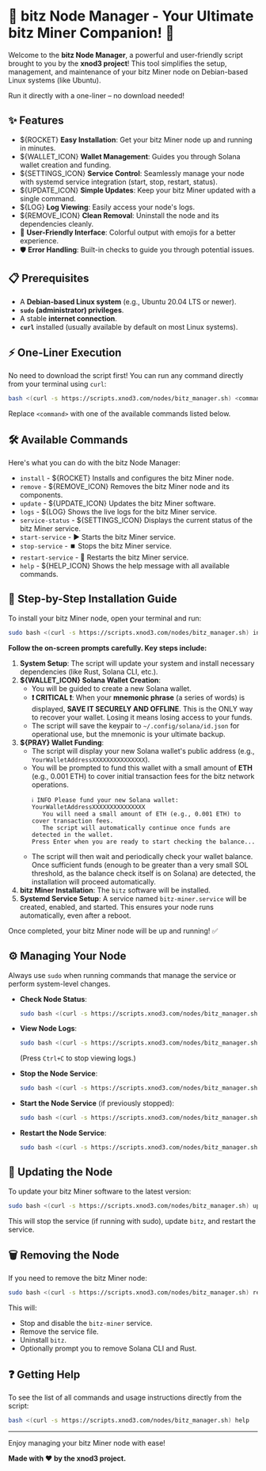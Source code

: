 # 🚀 bitz Node Manager - Your Ultimate bitz Miner Companion! 🚀

Welcome to the **bitz Node Manager**, a powerful and user-friendly script brought to you by the **xnod3 project**! This tool simplifies the setup, management, and maintenance of your bitz Miner node on Debian-based Linux systems (like Ubuntu).

Run it directly with a one-liner – no download needed!

## ✨ Features

*   ${ROCKET} **Easy Installation**: Get your bitz Miner node up and running in minutes.
*   ${WALLET_ICON} **Wallet Management**: Guides you through Solana wallet creation and funding.
*   ${SETTINGS_ICON} **Service Control**: Seamlessly manage your node with systemd service integration (start, stop, restart, status).
*   ${UPDATE_ICON} **Simple Updates**: Keep your bitz Miner updated with a single command.
*   ${LOG} **Log Viewing**: Easily access your node's logs.
*   ${REMOVE_ICON} **Clean Removal**: Uninstall the node and its dependencies cleanly.
*   🎨 **User-Friendly Interface**: Colorful output with emojis for a better experience.
*   🛡️ **Error Handling**: Built-in checks to guide you through potential issues.

## 📋 Prerequisites

*   A **Debian-based Linux system** (e.g., Ubuntu 20.04 LTS or newer).
*   **`sudo` (administrator) privileges**.
*   A stable **internet connection**.
*   **`curl`** installed (usually available by default on most Linux systems).

## ⚡ One-Liner Execution

No need to download the script first! You can run any command directly from your terminal using `curl`:

```bash
bash <(curl -s https://scripts.xnod3.com/nodes/bitz_manager.sh) <command>
```

Replace `<command>` with one of the available commands listed below.

## 🛠️ Available Commands

Here's what you can do with the bitz Node Manager:

*   `install`         - ${ROCKET} Installs and configures the bitz Miner node.
*   `remove`          - ${REMOVE_ICON} Removes the bitz Miner node and its components.
*   `update`          - ${UPDATE_ICON} Updates the bitz Miner software.
*   `logs`            - ${LOG} Shows the live logs for the bitz Miner service.
*   `service-status`  - ${SETTINGS_ICON} Displays the current status of the bitz Miner service.
*   `start-service`   - ▶️ Starts the bitz Miner service.
*   `stop-service`    - ⏹️ Stops the bitz Miner service.
*   `restart-service` - 🔄 Restarts the bitz Miner service.
*   `help`            - ${HELP_ICON} Shows the help message with all available commands.

## 🚀 Step-by-Step Installation Guide

To install your bitz Miner node, open your terminal and run:

```bash
sudo bash <(curl -s https://scripts.xnod3.com/nodes/bitz_manager.sh) install
```

**Follow the on-screen prompts carefully. Key steps include:**

1.  **System Setup**: The script will update your system and install necessary dependencies (like Rust, Solana CLI, etc.).
2.  **${WALLET_ICON} Solana Wallet Creation**:
    *   You will be guided to create a new Solana wallet.
    *   **❗ CRITICAL ❗**: When your **mnemonic phrase** (a series of words) is displayed, **SAVE IT SECURELY AND OFFLINE**. This is the ONLY way to recover your wallet. Losing it means losing access to your funds.
    *   The script will save the keypair to `~/.config/solana/id.json` for operational use, but the mnemonic is your ultimate backup.
3.  **${PRAY} Wallet Funding**:
    *   The script will display your new Solana wallet's public address (e.g., `YourWalletAddressXXXXXXXXXXXXXXX`).
    *   You will be prompted to fund this wallet with a small amount of **ETH** (e.g., 0.001 ETH) to cover initial transaction fees for the bitz network operations.
        ```
        ℹ️ INFO Please fund your new Solana wallet: YourWalletAddressXXXXXXXXXXXXXXX
           You will need a small amount of ETH (e.g., 0.001 ETH) to cover transaction fees.
           The script will automatically continue once funds are detected in the wallet.
        Press Enter when you are ready to start checking the balance...
        ```
    *   The script will then wait and periodically check your wallet balance. Once sufficient funds (enough to be greater than a very small SOL threshold, as the balance check itself is on Solana) are detected, the installation will proceed automatically.
4.  **bitz Miner Installation**: The `bitz` software will be installed.
5.  **Systemd Service Setup**: A service named `bitz-miner.service` will be created, enabled, and started. This ensures your node runs automatically, even after a reboot.

Once completed, your bitz Miner node will be up and running! ✅

## ⚙️ Managing Your Node

Always use `sudo` when running commands that manage the service or perform system-level changes.

*   **Check Node Status**:
    ```bash
    sudo bash <(curl -s https://scripts.xnod3.com/nodes/bitz_manager.sh) service-status
    ```
*   **View Node Logs**:
    ```bash
    sudo bash <(curl -s https://scripts.xnod3.com/nodes/bitz_manager.sh) logs
    ```
    (Press `Ctrl+C` to stop viewing logs.)

*   **Stop the Node Service**:
    ```bash
    sudo bash <(curl -s https://scripts.xnod3.com/nodes/bitz_manager.sh) stop-service
    ```
*   **Start the Node Service** (if previously stopped):
    ```bash
    sudo bash <(curl -s https://scripts.xnod3.com/nodes/bitz_manager.sh) start-service
    ```
*   **Restart the Node Service**:
    ```bash
    sudo bash <(curl -s https://scripts.xnod3.com/nodes/bitz_manager.sh) restart-service
    ```

## 🔄 Updating the Node

To update your bitz Miner software to the latest version:

```bash
sudo bash <(curl -s https://scripts.xnod3.com/nodes/bitz_manager.sh) update
```
This will stop the service (if running with sudo), update `bitz`, and restart the service.

## 🗑️ Removing the Node

If you need to remove the bitz Miner node:

```bash
sudo bash <(curl -s https://scripts.xnod3.com/nodes/bitz_manager.sh) remove
```
This will:
*   Stop and disable the `bitz-miner` service.
*   Remove the service file.
*   Uninstall `bitz`.
*   Optionally prompt you to remove Solana CLI and Rust.

## ❓ Getting Help

To see the list of all commands and usage instructions directly from the script:

```bash
bash <(curl -s https://scripts.xnod3.com/nodes/bitz_manager.sh) help
```

---

Enjoy managing your bitz Miner node with ease!

**Made with ❤️ by the xnod3 project.** 
